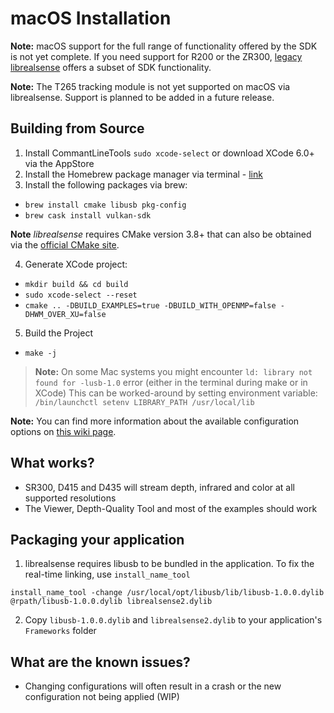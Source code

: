 # macOS Installation  

**Note:** macOS support for the full range of functionality offered by the SDK is not yet complete. If you need support for R200 or the ZR300, [legacy librealsense](https://github.com/IntelRealSense/librealsense/tree/legacy) offers a subset of SDK functionality.

**Note:** The T265 tracking module is not yet supported on macOS via librealsense. Support is planned to be added in a future release.

## Building from Source

1. Install CommantLineTools `sudo xcode-select` or download XCode 6.0+ via the AppStore
2. Install the Homebrew package manager via terminal - [link](http://brew.sh/)
3. Install the following packages via brew:
  * `brew install cmake libusb pkg-config`
  * `brew cask install vulkan-sdk`

**Note** *librealsense* requires CMake version 3.8+ that can also be obtained via the [official CMake site](https://cmake.org/download/).  


4. Generate XCode project:
  * `mkdir build && cd build`
  * `sudo xcode-select --reset`
  * `cmake .. -DBUILD_EXAMPLES=true -DBUILD_WITH_OPENMP=false -DHWM_OVER_XU=false`
5. Build the Project
  * `make -j`

> **Note:** On some Mac systems you might encounter `ld: library not found for -lusb-1.0` error (either in the terminal during make or in XCode) This can be worked-around by setting environment variable: `/bin/launchctl setenv LIBRARY_PATH /usr/local/lib`

  **Note:** You can find more information about the available configuration options on [this wiki page](https://github.com/IntelRealSense/librealsense/wiki/Build-Configuration).

## What works?
* SR300, D415 and D435 will stream depth, infrared and color at all supported resolutions
* The Viewer, Depth-Quality Tool and most of the examples should work

## Packaging your application
1. librealsense requires libusb to be bundled in the application. To fix the real-time linking, use `install_name_tool`
```
install_name_tool -change /usr/local/opt/libusb/lib/libusb-1.0.0.dylib @rpath/libusb-1.0.0.dylib librealsense2.dylib
```
2. Copy `libusb-1.0.0.dylib` and `librealsense2.dylib` to your application's `Frameworks` folder

## What are the known issues?
* Changing configurations will often result in a crash or the new configuration not being applied (WIP)
